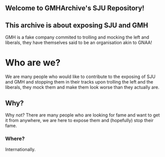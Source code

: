 ## Welcome to GMHArchive's SJU Repository!
## This archive is about exposing SJU and GMH
GMH is a fake company commited to trolling and mocking the left and liberals, they have themselves said to be an organisation akin to GNAA!

# Who are we?
We are many people who would like to contribute to the exposing of SJU and GMH and stopping them in their tracks upon trolling the left and the liberals, they mock them and make them look worse than they actually are.
## Why?
Why not? There are many people who are looking for fame and want to get it from anywhere, we are here to expose them and (hopefully) stop their fame.
### Where?
Internationally.
